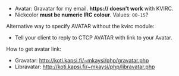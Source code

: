 * Avatar: Gravatar for my email. **https:// doesn't work** with KVIRC.
* Nickcolor **must be numeric IRC colour**. Values: `00-15`?

Alternative way to specify AVATAR without the kvirc module:
* Tell your client to reply to CTCP AVATAR with link to your Avatar.

How to get avatar link:
* Gravatar: http://koti.kapsi.fi/~mkaysi/php/gravatar.php
* Libravatar: http://koti.kapsi.fi/~mkaysi/php/libravatar.php
